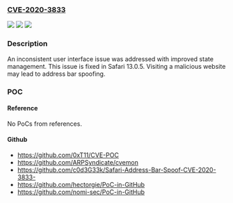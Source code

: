 ### [CVE-2020-3833](https://cve.mitre.org/cgi-bin/cvename.cgi?name=CVE-2020-3833)
![](https://img.shields.io/static/v1?label=Product&message=Safari&color=blue)
![](https://img.shields.io/static/v1?label=Version&message=%3C%20Safari%2013.0.5%20&color=brighgreen)
![](https://img.shields.io/static/v1?label=Vulnerability&message=Visiting%20a%20malicious%20website%20may%20lead%20to%20address%20bar%20spoofing&color=brighgreen)

### Description

An inconsistent user interface issue was addressed with improved state management. This issue is fixed in Safari 13.0.5. Visiting a malicious website may lead to address bar spoofing.

### POC

#### Reference
No PoCs from references.

#### Github
- https://github.com/0xT11/CVE-POC
- https://github.com/ARPSyndicate/cvemon
- https://github.com/c0d3G33k/Safari-Address-Bar-Spoof-CVE-2020-3833-
- https://github.com/hectorgie/PoC-in-GitHub
- https://github.com/nomi-sec/PoC-in-GitHub

